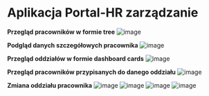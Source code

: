 <h1>Aplikacja Portal-HR zarządzanie</h1>

<b>Przegląd pracowników w formie tree</b>
![image](https://github.com/user-attachments/assets/53763ac1-f057-49d5-be84-b0bdf3794a4b)


<b>Podgląd danych szczegółowych pracownika</b>
![image](https://github.com/user-attachments/assets/75941d9c-f116-4186-a1c4-4298fd3b39cb)


<b>Przegląd oddziałów w formie dashboard cards</b>
![image](https://github.com/user-attachments/assets/e485e990-7576-496c-aadd-5c6c05e3245e)


<b>Przegląd pracowników przypisanych do danego oddziału</b>
![image](https://github.com/user-attachments/assets/fc1359a7-8422-4259-8807-99c61747cc3d)


<b>Zmiana oddziału pracownika</b>
![image](https://github.com/user-attachments/assets/28341584-a66e-43fd-85a9-06bbfca33918)
![image](https://github.com/user-attachments/assets/088604f4-2fa6-4faf-ab5d-ce02a089890f) ![image](https://github.com/user-attachments/assets/822c9779-94bb-4e20-84f5-e7b67059befe) ![image](https://github.com/user-attachments/assets/81d56822-f682-4085-a7e9-e43f5c8730f6)
